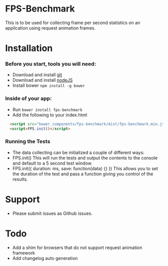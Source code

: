 # FPS-Benchmark
This is to be used for collecting frame per second statistics on an appilcation using request animation frames.
 
# Installation
### Before you start, tools you will need:
* Download and install [git](http://git-scm.com/downloads)
* Download and install [nodeJS](http://nodejs.org/download/)
* Install bower `npm install -g bower`

### Inside of your app:
* Run `bower install fps-benchmark`
* Add the following to your index.html

```html
  <script src="bower_components/fps-benchmark/dist/fps-benchmark.min.js"></script>
  <script>FPS.init()</script>
```

### Running the Tests
* The data collecting can be initialized a couple of different ways:
* FPS.init() This will run the tests and output the contents to the console and default to a 5 second test window.
* FPS.init({ duration: ms, save: function(data) {} }) This allows you to set the duration of the test and pass a function giving you control of the results.

# Support
* Please submit issues as Github issues.  

# Todo
* Add a shim for browsers that do not support request animation framework
* Add changelog auto generation
